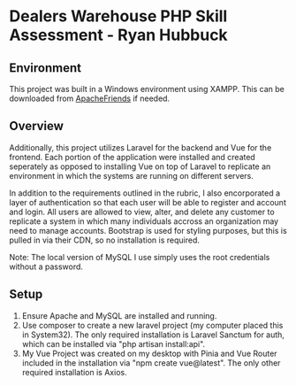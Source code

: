 # Dealers Warehouse PHP Skill Assessment - Ryan Hubbuck

## Environment
This project was built in a Windows environment using XAMPP. This can be downloaded from [ApacheFriends](https://www.apachefriends.org/de/download.html) if needed. 

## Overview
Additionally, this project utilizes Laravel for the backend and Vue for the frontend. Each portion of the application were installed and created seperately as opposed to installing Vue on top of Laravel to replicate an environment in which the systems are running on different servers.

In addition to the requirements outlined in the rubric, I also encorporated a layer of authentication so that each user will be able to register and account and login. All users are allowed to view, alter, and delete any customer to replicate a system in which many individuals accross an organization may need to manage accounts. Bootstrap is used for styling purposes, but this is pulled in via their CDN, so no installation is required. 

Note: The local version of MySQL I use simply uses the root credentials without a password.

## Setup
1. Ensure Apache and MySQL are installed and running.
2. Use composer to create a new laravel project (my computer placed this in System32). The only required installation is Laravel Sanctum for auth, which can be installed via "php artisan install:api".
3. My Vue Project was created on my desktop with Pinia and Vue Router included in the installation via "npm create vue@latest". The only other required installation is Axios.
